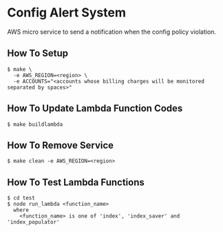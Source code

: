 
# Config  Alert System

AWS micro service to send a notification when the config policy violation.


## How To Setup

    $ make \
      -e AWS_REGION=<region> \
      -e ACCOUNTS="<accounts whose billing charges will be monitored separated by spaces>"


## How To Update Lambda Function Codes

    $ make buildlambda


## How To Remove Service

    $ make clean -e AWS_REGION=<region>


## How To Test Lambda Functions

    $ cd test
    $ node run_lambda <function_name>
      where
        <function_name> is one of 'index', 'index_saver' and 'index_populator'

